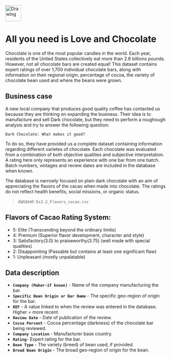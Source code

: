 <img src="https://i.pinimg.com/originals/79/b7/5d/79b75df6401de8572c608e32d98c3d55.jpg" alt="Drawing" style="width: 50px;"/>

<h1> All you need is Love and Chocolate <span class="tocSkip"></span></h1>

Chocolate is one of the most popular candies in the world. Each year, residents of the United States collectively eat more than 2.8 billions pounds. However, not all chocolate bars are created equal! This dataset contains expert ratings of over 1,700 individual chocolate bars, along with information on their regional origin, percentage of cocoa, the variety of chocolate bean used and where the beans were grown.

<h2> Business case<span class="tocSkip"></span></h2>

A new local company that produces good quality coffee has contacted us because they are thinking on expanding the business. Their idea is to manufacture and sell Dark chocolate, but they need to perform a roughough analysis and try to answer the following question:
    
    
    Dark Chocolate: What makes it good? 

       
To do so, they have provided us a complete dataset containing information regarding different varietes of chocolate. Each chocolate was evaluated from a combination of both objective qualities and subjective interpretation. A rating here only represents an experience with one bar from one batch. Batch numbers, vintages and review dates are included in the database when known.

The database is narrowly focused on plain dark chocolate with an aim of appreciating the flavors of the cacao when made into chocolate. The ratings do not reflect health benefits, social missions, or organic status.

> dataset: `Ex2.2_Flavors_cacao.csv`

<h2> Flavors of Cacao Rating System:<span class="tocSkip"></span></h2>

- 5: Elite (Transcending beyond the ordinary limits)
- 4: Premium (Superior flavor development, character and style)
- 3: Satisfactory(3.0) to praiseworthy(3.75) (well made with special qualities)
- 2: Disappointing (Passable but contains at least one significant flaw)
- 1: Unpleasant (mostly unpalatable)

<h2> Data description<span class="tocSkip"></span></h2>

- __`Company (Maker-if known)`__ - Name of the company manufacturing the bar.
- __`Specific Bean Origin or Bar Name`__ - The specific geo-region of origin for the bar.
- __`REF`__ - A value linked to when the review was entered in the database. Higher = more recent.
- __`Review Date`__ - Date of publication of the review.
- __`Cocoa Percent`__ - Cocoa percentage (darkness) of the chocolate bar being reviewed.
- __`Company Location`__ - Manufacturer base country.
- __`Rating`__- Expert rating for the bar.
- __`Bean Type`__ - The variety (breed) of bean used, if provided.
- __`Broad Bean Origin`__ - The broad geo-region of origin for the bean.

